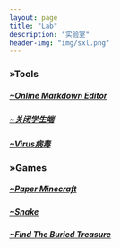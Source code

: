 ```yaml
---
layout: page
title: "Lab"
description: "实验室"
header-img: "img/sxl.png"
---
```


<h3>»Tools</h3>
<h5><a href="http://chenhongyi.cc/md">~Online Markdown Editor</a></h5>
<h5><a href="http://chenhongyi.cc/lab/kill-student-main.vbs">~关闭学生端</a></h5>
<h5><a href="http://chenhongyi.cc/lab/virus.html">~Virus病毒</a></h5>

<h3>»Games</h3>
<h5><a href="Paper Minecraft">~Paper Minecraft</a></h5>
<h5><a href="Snake.html">~Snake</a></h5>
<h5><a href="Find The Buried Treasure.html">~Find The Buried Treasure</a></h5>

<div class="bdsharebuttonbox"><a href="#" class="bds_more" data-cmd="more"></a><a href="#" class="bds_qzone" data-cmd="qzone" title="分享到QQ空间"></a><a href="#" class="bds_tsina" data-cmd="tsina" title="分享到新浪微博"></a><a href="#" class="bds_tqq" data-cmd="tqq" title="分享到腾讯微博"></a><a href="#" class="bds_renren" data-cmd="renren" title="分享到人人网"></a><a href="#" class="bds_fbook" data-cmd="fbook" title="分享到Facebook"></a><a href="#" class="bds_twi" data-cmd="twi" title="分享到Twitter"></a><a href="#" class="bds_linkedin" data-cmd="linkedin" title="分享到linkedin"></a><a href="#" class="bds_mail" data-cmd="mail" title="分享到邮件分享"></a><a href="#" class="bds_copy" data-cmd="copy" title="分享到复制网址"></a></div>
<script>window._bd_share_config={"common":{"bdSnsKey":{},"bdText":"欢迎访问陈弘毅的网站！","bdMini":"2","bdMiniList":false,"bdPic":"","bdStyle":"2","bdSize":"16"},"share":{},"image":{"viewList":["qzone","tsina","tqq","renren","fbook","twi","linkedin","mail","copy"],"viewText":"分享到：","viewSize":"16"},"selectShare":{"bdContainerClass":null,"bdSelectMiniList":["qzone","tsina","tqq","renren","fbook","twi","linkedin","mail","copy"]}};with(document)0[(getElementsByTagName('head')[0]||body).appendChild(createElement('script')).src='http://bdimg.share.baidu.com/static/api/js/share.js?v=89860593.js?cdnversion='+~(-new Date()/36e5)];</script>
